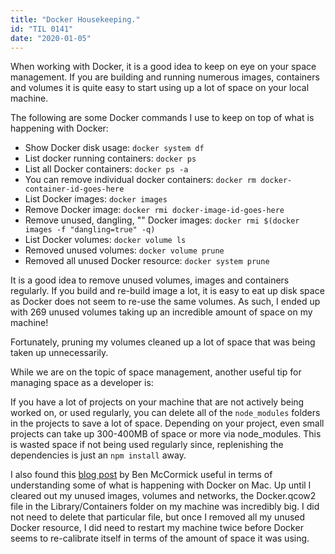 ```yaml
---
title: "Docker Housekeeping."
id: "TIL 0141"
date: "2020-01-05"
---
```


When working with Docker, it is a good idea to keep on eye on your space management. If you are building and running numerous images, containers and volumes it is quite easy to start using up a lot of space on your local machine. 

The following are some Docker commands I use to keep on top of what is happening with Docker: 

* Show Docker disk usage: `docker system df`
* List docker running containers: `docker ps`
* List all Docker containers: `docker ps -a`
* You can remove individual docker containers: `docker rm docker-container-id-goes-here`
* List Docker images: `docker images`
* Remove Docker image: `docker rmi docker-image-id-goes-here`
* Remove unused, dangling, "<none>" Docker images: `docker rmi $(docker images -f "dangling=true" -q)`
* List Docker volumes: `docker volume ls`
* Removed unused volumes: `docker volume prune`
* Removed all unused Docker resource: `docker system prune`

It is a good idea to remove unused volumes, images and containers regularly. If you build and re-build image a lot, it is easy to eat up disk space as Docker does not seem to re-use the same volumes. As such, I ended up with 269 unused volumes taking up an incredible amount of space on my machine! 

Fortunately, pruning my volumes cleaned up a lot of space that was being taken up unnecessarily. 

While we are on the topic of space management, another useful tip for managing space as a developer is: 

If you have a lot of projects on your machine that are not actively being worked on, or used regularly, you can delete all of the `node_modules` folders in the projects to save a lot of space. Depending on your project, even small projects can take up 300-400MB of space or more via node_modules. This is wasted space if not being used regularly since, replenishing the dependencies is just an `npm install` away.

I also found this [blog post](https://benmccormick.org/2017/03/28/the-mystery-of-docker-and-the-disk-eating-cow/) by Ben McCormick useful in terms of understanding some of what is happening with Docker on Mac. Up until I cleared out my unused images, volumes and networks, the Docker.qcow2 file in the Library/Containers folder on my machine was incredibly big. I did not need to delete that particular file, but once I removed all my unused Docker resource, I did need to restart my machine twice before Docker seems to re-calibrate itself in terms of the amount of space it was using. 